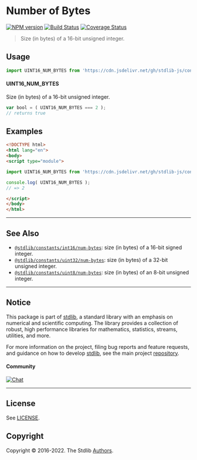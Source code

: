<!--

@license Apache-2.0

Copyright (c) 2018 The Stdlib Authors.

Licensed under the Apache License, Version 2.0 (the "License");
you may not use this file except in compliance with the License.
You may obtain a copy of the License at

   http://www.apache.org/licenses/LICENSE-2.0

Unless required by applicable law or agreed to in writing, software
distributed under the License is distributed on an "AS IS" BASIS,
WITHOUT WARRANTIES OR CONDITIONS OF ANY KIND, either express or implied.
See the License for the specific language governing permissions and
limitations under the License.

-->

# Number of Bytes

[![NPM version][npm-image]][npm-url] [![Build Status][test-image]][test-url] [![Coverage Status][coverage-image]][coverage-url] <!-- [![dependencies][dependencies-image]][dependencies-url] -->

> Size (in bytes) of a 16-bit unsigned integer.



<section class="usage">

## Usage

```javascript
import UINT16_NUM_BYTES from 'https://cdn.jsdelivr.net/gh/stdlib-js/constants-uint16-num-bytes@esm/index.mjs';
```

#### UINT16_NUM_BYTES

Size (in bytes) of a 16-bit unsigned integer.

```javascript
var bool = ( UINT16_NUM_BYTES === 2 );
// returns true
```

</section>

<!-- /.usage -->

<section class="examples">

## Examples

<!-- TODO: better example -->

<!-- eslint no-undef: "error" -->

```html
<!DOCTYPE html>
<html lang="en">
<body>
<script type="module">

import UINT16_NUM_BYTES from 'https://cdn.jsdelivr.net/gh/stdlib-js/constants-uint16-num-bytes@esm/index.mjs';

console.log( UINT16_NUM_BYTES );
// => 2

</script>
</body>
</html>
```

</section>

<!-- /.examples -->

<!-- Section for related `stdlib` packages. Do not manually edit this section, as it is automatically populated. -->

<section class="related">

* * *

## See Also

-   <span class="package-name">[`@stdlib/constants/int16/num-bytes`][@stdlib/constants/int16/num-bytes]</span><span class="delimiter">: </span><span class="description">size (in bytes) of a 16-bit signed integer.</span>
-   <span class="package-name">[`@stdlib/constants/uint32/num-bytes`][@stdlib/constants/uint32/num-bytes]</span><span class="delimiter">: </span><span class="description">size (in bytes) of a 32-bit unsigned integer.</span>
-   <span class="package-name">[`@stdlib/constants/uint8/num-bytes`][@stdlib/constants/uint8/num-bytes]</span><span class="delimiter">: </span><span class="description">size (in bytes) of an 8-bit unsigned integer.</span>

</section>

<!-- /.related -->

<!-- Section for all links. Make sure to keep an empty line after the `section` element and another before the `/section` close. -->


<section class="main-repo" >

* * *

## Notice

This package is part of [stdlib][stdlib], a standard library with an emphasis on numerical and scientific computing. The library provides a collection of robust, high performance libraries for mathematics, statistics, streams, utilities, and more.

For more information on the project, filing bug reports and feature requests, and guidance on how to develop [stdlib][stdlib], see the main project [repository][stdlib].

#### Community

[![Chat][chat-image]][chat-url]

---

## License

See [LICENSE][stdlib-license].


## Copyright

Copyright &copy; 2016-2022. The Stdlib [Authors][stdlib-authors].

</section>

<!-- /.stdlib -->

<!-- Section for all links. Make sure to keep an empty line after the `section` element and another before the `/section` close. -->

<section class="links">

[npm-image]: http://img.shields.io/npm/v/@stdlib/constants-uint16-num-bytes.svg
[npm-url]: https://npmjs.org/package/@stdlib/constants-uint16-num-bytes

[test-image]: https://github.com/stdlib-js/constants-uint16-num-bytes/actions/workflows/test.yml/badge.svg?branch=main
[test-url]: https://github.com/stdlib-js/constants-uint16-num-bytes/actions/workflows/test.yml?query=branch:main

[coverage-image]: https://img.shields.io/codecov/c/github/stdlib-js/constants-uint16-num-bytes/main.svg
[coverage-url]: https://codecov.io/github/stdlib-js/constants-uint16-num-bytes?branch=main

<!--

[dependencies-image]: https://img.shields.io/david/stdlib-js/constants-uint16-num-bytes.svg
[dependencies-url]: https://david-dm.org/stdlib-js/constants-uint16-num-bytes/main

-->

[chat-image]: https://img.shields.io/gitter/room/stdlib-js/stdlib.svg
[chat-url]: https://gitter.im/stdlib-js/stdlib/

[stdlib]: https://github.com/stdlib-js/stdlib

[stdlib-authors]: https://github.com/stdlib-js/stdlib/graphs/contributors

[umd]: https://github.com/umdjs/umd
[es-module]: https://developer.mozilla.org/en-US/docs/Web/JavaScript/Guide/Modules

[deno-url]: https://github.com/stdlib-js/constants-uint16-num-bytes/tree/deno
[umd-url]: https://github.com/stdlib-js/constants-uint16-num-bytes/tree/umd
[esm-url]: https://github.com/stdlib-js/constants-uint16-num-bytes/tree/esm

[stdlib-license]: https://raw.githubusercontent.com/stdlib-js/constants-uint16-num-bytes/main/LICENSE

<!-- <related-links> -->

[@stdlib/constants/int16/num-bytes]: https://github.com/stdlib-js/constants-int16-num-bytes/tree/esm

[@stdlib/constants/uint32/num-bytes]: https://github.com/stdlib-js/constants-uint32-num-bytes/tree/esm

[@stdlib/constants/uint8/num-bytes]: https://github.com/stdlib-js/constants-uint8-num-bytes/tree/esm

<!-- </related-links> -->

</section>

<!-- /.links -->

